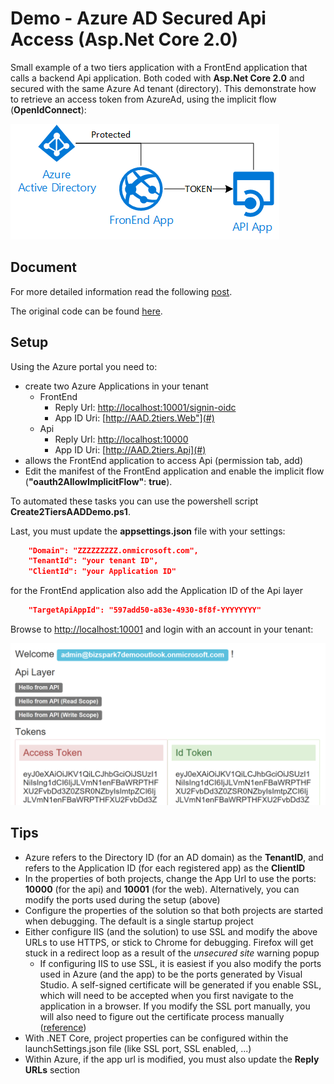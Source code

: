 # Demo - Azure AD Secured Api Access (Asp.Net Core 2.0)

Small example of a two tiers application with a FrontEnd application that calls a backend Api application. Both coded with **Asp.Net Core 2.0** and secured with the same Azure Ad tenant (directory).
This demonstrate how to retrieve an access token from AzureAd, using the implicit flow (**OpenIdConnect**):

![scenario](images/simple-AAD.png)

## Document
For more detailed information read the following [post](https://blogs.msdn.microsoft.com/gianlucb/2017/10/04/access-an-azure-ad-secured-api-with-asp-net-core-2-0).

The original code can be found [here](https://github.com/gianlucb/Demo_AAD.2tiers).


## Setup
Using the Azure portal you need to:
+ create two Azure Applications in your tenant
    + FrontEnd
        + Reply Url: [http://localhost:10001/signin-oidc](#)
        + App ID Uri: [http://AAD.2tiers.Web"](#)
    + Api
        + Reply Url: [http://localhost:10000](#)
        + App ID Uri: [http://AAD.2tiers.Api](#)
+ allows the FrontEnd application to access Api (permission tab, add)
+ Edit the manifest of the FrontEnd application and enable the implicit flow (**"oauth2AllowImplicitFlow"**: **true**).

To automated these tasks you can use the powershell script **Create2TiersAADDemo.ps1**.

Last, you must update the **appsettings.json** file with your settings:

```json
    "Domain": "ZZZZZZZZZ.onmicrosoft.com",
    "TenantId": "your tenant ID",
    "ClientId": "your Application ID"
```

for the FrontEnd application also add the Application ID of the Api layer
    
```json
    "TargetApiAppId": "597add50-a83e-4930-8f8f-YYYYYYYY"
```

Browse to [http://localhost:10001](#) and login with an account in your tenant:

![homepage](images/screenshot.png)

## Tips
* Azure refers to the Directory ID (for an AD domain) as the **TenantID**, and refers to the Application ID (for each registered app) as the **ClientID**
* In the properties of both projects, change the App Url to use the ports: **10000** (for the api) and **10001** (for the web). Alternatively, you can modify the ports used during the setup (above)
* Configure the properties of the solution so that both projects are started when debugging. The default is a single startup project
* Either configure IIS (and the solution) to use SSL and modify the above URLs to use HTTPS, or stick to Chrome for debugging. Firefox will get stuck in a redirect loop as a result of the *unsecured site* warning popup
  * If configuring IIS to use SSL, it is easiest if you also modify the ports used in Azure (and the app) to be the ports generated by Visual Studio. A self-signed certificate will be generated if you enable SSL, which will need to be accepted when you first navigate to the application in a browser. If you modify the SSL port manually, you will also need to figure out the certificate process manually ([reference](https://github.com/aspnet/Home/issues/1608))
* With .NET Core, project properties can be configured within the launchSettings.json file (like SSL port, SSL enabled, ...)
* Within Azure, if the app url is modified, you must also update the **Reply URLs** section


